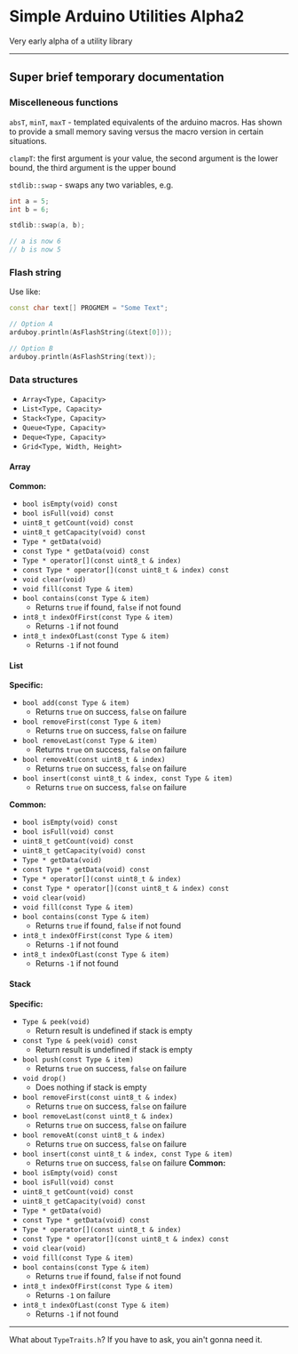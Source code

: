 # Simple Arduino Utilities Alpha2
Very early alpha of a utility library

---

## Super brief temporary documentation

### Miscelleneous functions

`absT`, `minT`, `maxT` - templated equivalents of the arduino macros.
Has shown to provide a small memory saving versus the macro version in certain situations.

`clampT`:
the first argument is your value,
the second argument is the lower bound,
the third argument is the upper bound

`stdlib::swap` - swaps any two variables, e.g.
```cpp
int a = 5;
int b = 6;

stdlib::swap(a, b);

// a is now 6
// b is now 5
```

### Flash string

Use like:
```cpp
const char text[] PROGMEM = "Some Text";

// Option A
arduboy.println(AsFlashString(&text[0]));

// Option B
arduboy.println(AsFlashString(text));
```

### Data structures

* `Array<Type, Capacity>`
* `List<Type, Capacity>`
* `Stack<Type, Capacity>`
* `Queue<Type, Capacity>`
* `Deque<Type, Capacity>`
* `Grid<Type, Width, Height>`

#### Array

**Common:**
* `bool isEmpty(void) const`
* `bool isFull(void) const`
* `uint8_t getCount(void) const`
* `uint8_t getCapacity(void) const`
* `Type * getData(void)`
* `const Type * getData(void) const`
* `Type * operator[](const uint8_t & index)`
* `const Type * operator[](const uint8_t & index) const`
* `void clear(void)`
* `void fill(const Type & item)`
* `bool contains(const Type & item)`
  * Returns `true` if found, `false` if not found
* `int8_t indexOfFirst(const Type & item)`
  * Returns `-1` if not found
* `int8_t indexOfLast(const Type & item)`
  * Returns `-1`  if not found

#### List

**Specific:**
* `bool add(const Type & item)`
  * Returns `true` on success, `false` on failure
* `bool removeFirst(const Type & item)`
  * Returns `true` on success, `false` on failure
* `bool removeLast(const Type & item)`
  * Returns `true` on success, `false` on failure
* `bool removeAt(const uint8_t & index)`
  * Returns `true` on success, `false` on failure
* `bool insert(const uint8_t & index, const Type & item)`
  * Returns `true` on success, `false` on failure

**Common:**
* `bool isEmpty(void) const`
* `bool isFull(void) const`
* `uint8_t getCount(void) const`
* `uint8_t getCapacity(void) const`
* `Type * getData(void)`
* `const Type * getData(void) const`
* `Type * operator[](const uint8_t & index)`
* `const Type * operator[](const uint8_t & index) const`
* `void clear(void)`
* `void fill(const Type & item)`
* `bool contains(const Type & item)`
  * Returns `true` if found, `false` if not found
* `int8_t indexOfFirst(const Type & item)`
  * Returns `-1` if not found
* `int8_t indexOfLast(const Type & item)`
  * Returns `-1` if not found
  
#### Stack

**Specific:**
* `Type & peek(void)`
  * Return result is undefined if stack is empty
* `const Type & peek(void) const`
  * Return result is undefined if stack is empty
* `bool push(const Type & item)`
  * Returns `true` on success, `false` on failure
* `void drop()`
  * Does nothing if stack is empty
* `bool removeFirst(const uint8_t & index)`
  * Returns `true` on success, `false` on failure
* `bool removeLast(const uint8_t & index)`
  * Returns `true` on success, `false` on failure
* `bool removeAt(const uint8_t & index)`
  * Returns `true` on success, `false` on failure
* `bool insert(const uint8_t & index, const Type & item)`
  * Returns `true` on success, `false` on failure
​
**Common:**
* `bool isEmpty(void) const`
* `bool isFull(void) const`
* `uint8_t getCount(void) const`
* `uint8_t getCapacity(void) const`
* `Type * getData(void)`
* `const Type * getData(void) const`
* `Type * operator[](const uint8_t & index)`
* `const Type * operator[](const uint8_t & index) const`
* `void clear(void)`
* `void fill(const Type & item)`
* `bool contains(const Type & item)`
  * Returns `true` if found, `false` if not found
* `int8_t indexOfFirst(const Type & item)`
  * Returns `-1` on failure
* `int8_t indexOfLast(const Type & item)`
  * Returns `-1` if not found
  

---

What about `TypeTraits.h`?
If you have to ask, you ain't gonna need it.
